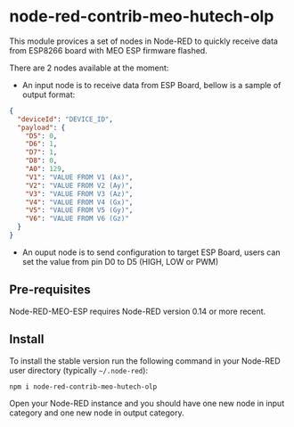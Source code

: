 # node-red-contrib-meo-hutech-olp

This module provices a set of nodes in Node-RED to quickly receive data from ESP8266 board with MEO ESP firmware flashed.

There are 2 nodes available at the moment:
- An input node is to receive data from ESP Board, bellow is a sample of output format:
```json
{
  "deviceId": "DEVICE_ID",
  "payload": {
    "D5": 0,
    "D6": 1,
    "D7": 1,
    "D8": 0,
    "A0": 129,
    "V1": "VALUE FROM V1 (Ax)",
    "V2": "VALUE FROM V2 (Ay)",
    "V3": "VALUE FROM V3 (Az)",
    "V4": "VALUE FROM V4 (Gx)",
    "V5": "VALUE FROM V5 (Gy)",
    "V6": "VALUE FROM V6 (Gz)"
  }
}
```

- An ouput node is to send configuration to target ESP Board, users can set the value from pin D0 to D5 (HIGH, LOW or PWM)

## Pre-requisites

Node-RED-MEO-ESP requires Node-RED version 0.14 or more recent.

## Install

To install the stable version run the following command in your Node-RED user directory (typically `~/.node-red`):

    npm i node-red-contrib-meo-hutech-olp

Open your Node-RED instance and you should have one new node in input category and one new node in output category.
